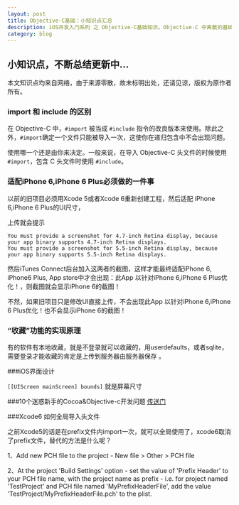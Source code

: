 ```yaml
---
layout: post
title: Objective-C基础：小知识点汇总
description: iOS开发入门系列 之 Objective-C基础知识。Objective-C 中离散的基础知识总结，随时更新…
category: blog
---
```


小知识点，不断总结更新中…
----------------------
本文知识点均来自网络，由于来源零散，故未标明出处，还请见谅，版权为原作者所有。

### import 和 include 的区别

在 Objective-C 中，`#import` 被当成 `#include` 指令的改良版本来使用。除此之外，`#import`确定一个文件只能被导入一次，这使你在递归包含中不会出现问题。

使用哪一个还是由你来决定。一般来说，在导入 Objective-C 头文件的时候使用 `#import`，包含 C 头文件时使用 `#include`。

### 适配iPhone 6,iPhone 6 Plus必须做的一件事

以前的旧项目必须用Xcode 5或者Xcode 6重新创建工程，然后适配 iPhone 6,iPhone 6 Plus的UI尺寸，

上传就会提示

```
You must provide a screenshot for 4.7-inch Retina display, because your app binary supports 4.7-inch Retina displays.
You must provide a screenshot for 5.5-inch Retina display, because your app binary supports 5.5-inch Retina displays.
```

然后iTunes Connect后台加入这两者的截图，这样才能最终适配iPhone 6, iPhone6 Plus, App store中才会出现：此App 以针对iPhone 6,iPhone 6 Plus优化！，则截图就会显示iPhone 6的截图！

不然，如果旧项目只是修改UI直接上传，不会出现此App 以针对iPhone 6,iPhone 6 Plus优化！也不会显示iPhone 6的截图！ 

### “收藏”功能的实现原理

有的软件有本地收藏，就是不登录就可以收藏的，用userdefaults，或者sqlite，需要登录才能收藏的肯定是上传到服务器由服务器保存 。

###iOS界面设计

`[[UIScreen mainScreen] bounds]` 就是屏幕尺寸

###10个迷惑新手的Cocoa&Objective-c开发问题
[传送门](http://lianxu.me/2012/11/10-cocoa-objc-newbie-problems/)

###Xcode6 如何全局导入头文件

之前Xcode5的话是在prefix文件内import一次，就可以全局使用了，xcode6取消了prefix文件，替代的方法是什么呢？ 

1、Add new PCH file to the project - New file > Other > PCH file 

2、At the project 'Build Settings' option - set the value of 'Prefix Header' to your PCH file name, with the project name as prefix - i.e. for project named 'TestProject' and PCH file named 'MyPrefixHeaderFile', add the value 'TestProject/MyPrefixHeaderFile.pch' to the plist. 